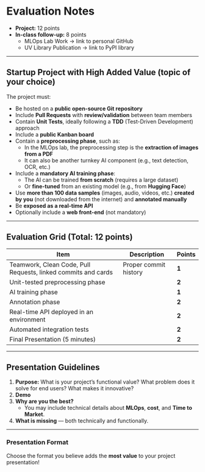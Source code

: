 # Evaluation Notes

- **Project:** 12 points  
- **In-class follow-up:** 8 points  
  - MLOps Lab Work → link to personal GitHub  
  - UV Library Publication → link to PyPI library  

---

## Startup Project with High Added Value (topic of your choice)

The project must:

- Be hosted on a **public open-source Git repository**
- Include **Pull Requests** with **review/validation** between team members
- Contain **Unit Tests**, ideally following a **TDD** (Test-Driven Development) approach
- Include a **public Kanban board**
- Contain a **preprocessing phase**, such as:
  - In the MLOps lab, the preprocessing step is the **extraction of images from a PDF**
  - It can also be another turnkey AI component (e.g., text detection, OCR, etc.)
- Include a **mandatory AI training phase**:
  - The AI can be trained **from scratch** (requires a large dataset)
  - Or **fine-tuned** from an existing model (e.g., from **Hugging Face**)
- Use **more than 100 data samples** (images, audio, videos, etc.) **created by you** (not downloaded from the internet) and **annotated manually**
- Be **exposed as a real-time API**
- Optionally include a **web front-end** (not mandatory)

---

## Evaluation Grid (Total: 12 points)

| Item | Description | Points |
|------|--------------|--------|
| Teamwork, Clean Code, Pull Requests, linked commits and cards | Proper commit history | **1**  |
| Unit-tested preprocessing phase |  | **2**  |
| AI training phase |  | **1**  |
| Annotation phase |  | **2**  |
| Real-time API deployed in an environment |  | **2**  |
| Automated integration tests |  | **2**  |
| Final Presentation (5 minutes) |  | **2**  |

---

## Presentation Guidelines

1. **Purpose:** What is your project’s functional value? What problem does it solve for end users? What makes it innovative?  
2. **Demo**  
3. **Why are you the best?**  
   - You may include technical details about **MLOps**, **cost**, and **Time to Market**.  
4. **What is missing** — both technically and functionally.

---

### Presentation Format

Choose the format you believe adds the **most value** to your project presentation!

